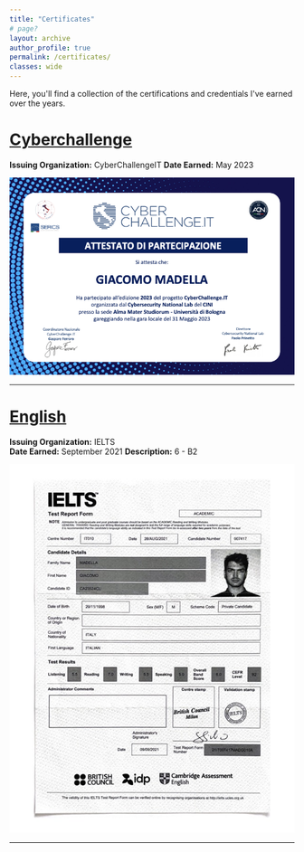 ```yaml
---
title: "Certificates"
# page?
layout: archive
author_profile: true
permalink: /certificates/
classes: wide
---
```

<!-- TODDD:
Summerschool
Cyberchallenge
Eventuali certificati google
Inglese
Laurea? -->

Here, you'll find a collection of the certifications and credentials I've earned over the years.

# [Cyberchallenge](/assets/certificates/cc.png)
**Issuing Organization:** CyberChallengeIT 
**Date Earned:** May 2023  
<!-- **Description:** Brief description of what this certificate represents and the skills or knowledge gained. -->

![Certificate Image](/assets/certificates/cc.png)

---

# [English](/assets/certificates/IELTS.jpg)
**Issuing Organization:** IELTS  
**Date Earned:** September 2021
**Description:** 6 - B2

![Certificate Image](/assets/certificates/IELTS.jpg)

---
<!-- ### [Certificate Title 3](#)
**Issuing Organization:** Organization Name  
**Date Earned:** Month Year  
**Description:** Brief description of what this certificate represents and the skills or knowledge gained.

![Certificate Image](#)

---

Feel free to reach out if you have any questions about my certifications or would like to discuss my qualifications further!

--- -->
